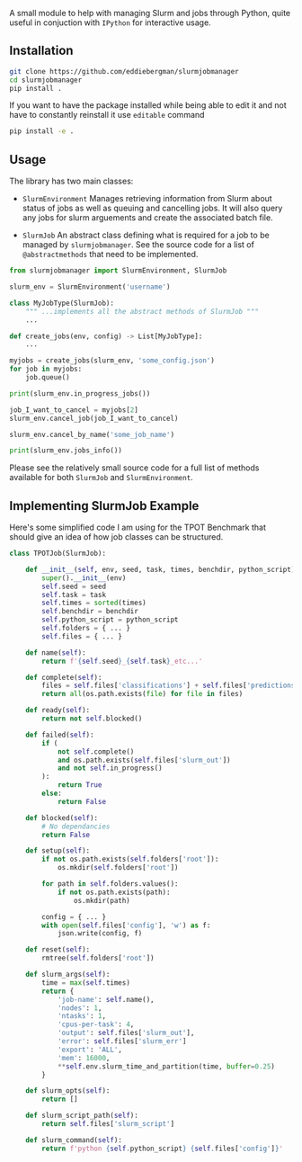A small module to help with managing Slurm and jobs through Python,
quite useful in conjuction with `IPython` for interactive usage.

## Installation
```BASH
git clone https://github.com/eddiebergman/slurmjobmanager
cd slurmjobmanager
pip install .
```

If you want to have the package installed while being able to edit it and
not have to constantly reinstall it use `editable` command
```BASH
pip install -e .
```

## Usage
The library has two main classes:
* `SlurmEnvironment`
    Manages retrieving information from Slurm about status of jobs as well
    as queuing and cancelling jobs. It will also query any jobs for 
    slurm arguements and create the associated batch file.

* `SlurmJob`
    An abstract class defining what is required for a job to be managed by
    `slurmjobmanager`. See the source code for a list of `@abstractmethods` that
    need to be implemented.

```Python
from slurmjobmanager import SlurmEnvironment, SlurmJob

slurm_env = SlurmEnvironment('username')

class MyJobType(SlurmJob):
    """ ...implements all the abstract methods of SlurmJob """
    ...

def create_jobs(env, config) -> List[MyJobType]:
    ...

myjobs = create_jobs(slurm_env, 'some_config.json')
for job in myjobs:
    job.queue()

print(slurm_env.in_progress_jobs())

job_I_want_to_cancel = myjobs[2]
slurm_env.cancel_job(job_I_want_to_cancel)

slurm_env.cancel_by_name('some_job_name')

print(slurm_env.jobs_info())
```

Please see the relatively small source code for a full list of methods available
for both `SlurmJob` and `SlurmEnvironment`.

## Implementing SlurmJob Example
Here's some simplified code I am using for the TPOT Benchmark that should give an idea
of how job classes can be structured.

```Python
class TPOTJob(SlurmJob):

    def __init__(self, env, seed, task, times, benchdir, python_script):
        super().__init__(env)
        self.seed = seed
        self.task = task
        self.times = sorted(times)
        self.benchdir = benchdir
        self.python_script = python_script
        self.folders = { ... }
        self.files = { ... }

    def name(self):
        return f'{self.seed}_{self.task}_etc...'

    def complete(self):
        files = self.files['classifications'] + self.files['predictions']
        return all(os.path.exists(file) for file in files)

    def ready(self):
        return not self.blocked()

    def failed(self):
        if (
            not self.complete()
            and os.path.exists(self.files['slurm_out'])
            and not self.in_progress()
        ):
            return True
        else:
            return False

    def blocked(self):
        # No dependancies
        return False

    def setup(self):
        if not os.path.exists(self.folders['root']):
            os.mkdir(self.folders['root'])

        for path in self.folders.values():
            if not os.path.exists(path):
                os.mkdir(path)

        config = { ... }
        with open(self.files['config'], 'w') as f:
            json.write(config, f)

    def reset(self):
        rmtree(self.folders['root'])

    def slurm_args(self):
        time = max(self.times)
        return {
            'job-name': self.name(),
            'nodes': 1,
            'ntasks': 1,
            'cpus-per-task': 4,
            'output': self.files['slurm_out'],
            'error': self.files['slurm_err']
            'export': 'ALL',
            'mem': 16000,
            **self.env.slurm_time_and_partition(time, buffer=0.25)
        }

    def slurm_opts(self):
        return []

    def slurm_script_path(self):
        return self.files['slurm_script']

    def slurm_command(self):
        return f'python {self.python_script} {self.files['config']}'
```
